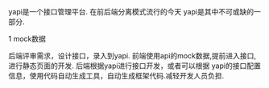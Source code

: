 yapi是一个接口管理平台. 在前后端分离模式流行的今天 yapi是其中不可或缺的一部分.

1 mock数据

后端评审需求，设计接口，录入到yapi.
前端使用api的mock数据,提前进入接口,进行静态页面的开发.
后端根据yapi进行接口开发，或者可以根据 yapi的接口配置信息，使用代码自动生成工具，自动生成框架代码.减轻开发人员负担.


